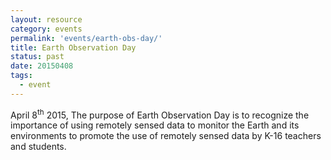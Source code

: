 ```yaml
---
layout: resource
category: events
permalink: 'events/earth-obs-day/'
title: Earth Observation Day
status: past
date: 20150408
tags:
  - event
---
```


April 8<sup>th</sup> 2015, The purpose of Earth Observation Day is to recognize the importance of using remotely sensed data to monitor the Earth and its environments to promote the use of remotely sensed data by K-16 teachers and students.
